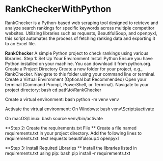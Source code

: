 # RankCheckerWithPython
RankChecker is a Python-based web scraping tool designed to retrieve and analyze search rankings for specific keywords across multiple competitor websites. Utilizing libraries such as requests, BeautifulSoup, and openpyxl, this script automates the process of fetching ranking data and exporting it to an Excel file.

**RankChecker**
A simple Python project to check rankings using various libraries.
Step 1: Set Up Your Environment
Install Python
Ensure you have Python installed on your machine. You can download it from python.org.
Create a Project Directory
Create a new folder for your project, e.g., RankChecker.
Navigate to this folder using your command line or terminal.
Create a Virtual Environment (Optional but Recommended)
Open your terminal (Command Prompt, PowerShell, or Terminal).
Navigate to your project directory:
bash
cd path\to\RankChecker

Create a virtual environment:
bash
python -m venv venv

Activate the virtual environment:
On Windows:
bash
venv\Scripts\activate

On macOS/Linux:
bash
source venv/bin/activate

**Step 2: Create the requirements.txt File
**
Create a file named requirements.txt in your project directory.
Add the following lines to requirements.txt:
text
requests
beautifulsoup4
openpyxl

**Step 3: Install Required Libraries
**
Install the libraries listed in requirements.txt using pip:
bash
pip install -r requirements.txt
